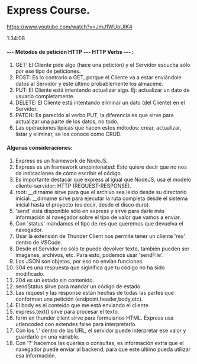 # Express Course.

https://www.youtube.com/watch?v=JmJ1WUoUIK4

1:34:08

#### --- Métodos de petición HTTP --- HTTP Verbs --- :

1. GET: El Cliente pide algo (hace una petición) y el Servidor escucha sólo por ese tipo de peticiones.
2. POST: Es lo contrario a GET, porque el Cliente va a estar enviándole datos al Servidor y este último probablemente los almacene.
3. PUT: El Cliente está intentando actualizar algo. Ej: actualizar un dato de usuario completamente.
4. DELETE: El Cliente está intentando eliminar un dato (del Cliente) en el Servidor.
5. PATCH: Es parecido al verbo PUT, la diferencia es que sirve para actualizar una parte de los datos, no todo.
6. Las operaciones típicas que hacen estos métodos: crear, actualizar, listar y eliminar, se los conoce como CRUD.

#### Algunas consideraciones:

1. Express es un framework de NodeJS.
2. Express es un framework unopinionated: Esto quiere decir que no nos da indicaciones
de cómo escribir el código.
3. Es importante destacar que express al igual que NodeJS, usa el modelo cliente-servidor: HTTP (REQUEST-RESPONSE).
4. root: __dirname sirve para que el archivo sea leido desde su directorio inicial. __dirname sirve para ejecutar la ruta completa desde el sistema inicial hasta el proyecto (es decir, desde el disco duro).
5. 'send' está disponible sólo en express y sirve para darle más información al navegador sobre el tipo de valor que vamos a enviar.
6. Con 'status' mandamos el tipo de res que queremos que devuelva el navegador.
7. Usar la extensión de Thunder Client nos permite tener un cliente 'res' dentro de VSCode.
8. Desde el Servidor no sólo te puede devolver texto, también pueden ser imagenes, archivos, etc. Para esto, podemos usar 'sendFile'.
9. Los JSON son objetos, por eso no envían funciones.
10. 304 es una respuesta que siginifica que tu código no ha sido modificado.
11. 204 es un estado sin contenido.
12. sendStatus sirve para mandar un código de estado.
13. Las request y las response están hechas de todas las partes que conforman una petición (endpoint,header,body,etc).
14. El body es el conteido que me está enviando el cliente.
15. express.text() sirve para procesar el texto.
16. form en thunder client sirve para formularios HTML. Express usa urlencoded con extendes false para interpretarlo.
17. Con los ':' dentro de las URL, el servidor puede interpretar ese valor y guardarlo en una variable.
18. Con '?' hacemos las queries o consultas, es información extra que el navegador puede enviar al backend, para que este último pueda utilizar esa información.